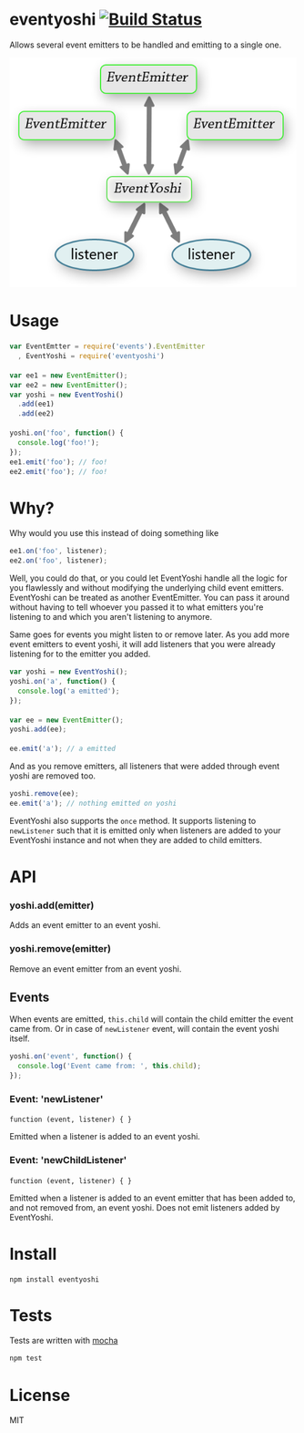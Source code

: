 # eventyoshi [![Build Status](https://secure.travis-ci.org/fent/node-eventyoshi.png)](http://travis-ci.org/fent/node-eventyoshi)

Allows several event emitters to be handled and emitting to a single one.

![concept](https://github.com/fent/node-eventyoshi/raw/master/img/yoshi.png)

# Usage

```js
var EventEmtter = require('events').EventEmitter
  , EventYoshi = require('eventyoshi')

var ee1 = new EventEmitter();
var ee2 = new EventEmitter();
var yoshi = new EventYoshi()
  .add(ee1)
  .add(ee2)

yoshi.on('foo', function() {
  console.log('foo!');
});
ee1.emit('foo'); // foo!
ee2.emit('foo'); // foo!
```


# Why?
Why would you use this instead of doing something like

```js
ee1.on('foo', listener);
ee2.on('foo', listener);
```

Well, you could do that, or you could let EventYoshi handle all the logic for you flawlessly and without modifying the underlying child event emitters. EventYoshi can be treated as another EventEmitter. You can pass it around without having to tell whoever you passed it to what emitters you're listening to and which you aren't listening to anymore.

Same goes for events you might listen to or remove later. As you add more event emitters to event yoshi, it will add listeners that you were already listening for to the emitter you added.

```js
var yoshi = new EventYoshi();
yoshi.on('a', function() {
  console.log('a emitted');
});

var ee = new EventEmitter();
yoshi.add(ee);

ee.emit('a'); // a emitted
```

And as you remove emitters, all listeners that were added through event yoshi are removed too.

```js
yoshi.remove(ee);
ee.emit('a'); // nothing emitted on yoshi
```

EventYoshi also supports the `once` method. It supports listening to `newListener` such that it is emitted only when listeners are added to your EventYoshi instance and not when they are added to child emitters.


# API

### yoshi.add(emitter)
Adds an event emitter to an event yoshi.

### yoshi.remove(emitter)
Remove an event emitter from an event yoshi.


## Events

When events are emitted, `this.child` will contain the child emitter the event came from. Or in case of `newListener` event, will contain the event yoshi itself.

```js
yoshi.on('event', function() {
  console.log('Event came from: ', this.child);
});
```

### Event: 'newListener'
`function (event, listener) { }`

Emitted when a listener is added to an event yoshi.

### Event:  'newChildListener'
`function (event, listener) { }`

Emitted when a listener is added to an event emitter that has been added to, and not removed from, an event yoshi. Does not emit listeners added by EventYoshi.


# Install

    npm install eventyoshi


# Tests
Tests are written with [mocha](http://visionmedia.github.com/mocha/)

```bash
npm test
```

# License
MIT
